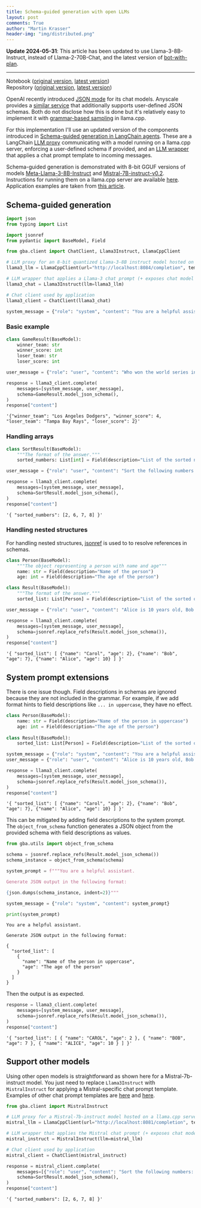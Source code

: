 ```yaml
---
title: Schema-guided generation with open LLMs
layout: post
comments: True
author: "Martin Krasser"
header-img: "img/distributed.png"
---
```


**Update 2024-05-31**: This article has been updated to use Llama-3-8B-Instruct, instead of Llama-2-70B-Chat, and the latest version of [bot-with-plan](https://github.com/krasserm/bot-with-plan).

---

Notebook ([original version](https://github.com/krasserm/bot-with-plan/blob/wip-article-2/example_json.ipynb), [latest version](https://github.com/krasserm/bot-with-plan/blob/master/json_mode.ipynb))  
Repository ([original version](https://github.com/krasserm/bot-with-plan/tree/wip-article-2), [latest version](https://github.com/krasserm/bot-with-plan/tree/master))

OpenAI recently introduced [JSON mode](https://platform.openai.com/docs/guides/text-generation/json-mode) for its chat models. Anyscale provides a [similar service](https://www.anyscale.com/blog/anyscale-endpoints-json-mode-and-function-calling-features) that additionally supports user-defined JSON schemas. Both do not disclose how this is done but it's relatively easy to implement it with [grammar-based sampling](https://github.com/ggerganov/llama.cpp/pull/1773) in llama.cpp.

For this implementation I'll use an updated version of the components introduced in [Schema-guided generation in LangChain agents](/2023/12/10/grammar-based-agents/). These are a LangChain [LLM proxy](https://github.com/krasserm/bot-with-plan/blob/master/gba/client/llamacpp.py) communicating with a model running on a llama.cpp server, enforcing a user-defined schema if provided, and an [LLM wrapper](https://github.com/krasserm/bot-with-plan/blob/master/gba/client/chat.py) that applies a chat prompt template to incoming messages.

Schema-guided generation is demonstrated with 8-bit GGUF versions of models [Meta-Llama-3-8B-Instruct](https://huggingface.co/meta-llama/Meta-Llama-3-8B-Instruct) and [Mistral-7B-instruct-v0.2](https://huggingface.co/mistralai/Mistral-7B-Instruct-v0.2). Instructions for running them on a llama.cpp server are available [here](https://github.com/krasserm/grammar-based-agents/blob/master/README.md#getting-started). Application examples are taken from [this article](https://www.anyscale.com/blog/anyscale-endpoints-json-mode-and-function-calling-features).

## Schema-guided generation


```python
import json
from typing import List

import jsonref
from pydantic import BaseModel, Field

from gba.client import ChatClient, Llama3Instruct, LlamaCppClient

# LLM proxy for an 8-bit quantized Llama-3-8B instruct model hosted on a llama.cpp server
llama3_llm = LlamaCppClient(url="http://localhost:8084/completion", temperature=-1)

# LLM wrapper that applies a Llama-3 chat prompt (+ exposes chat model interface)
llama3_chat = Llama3Instruct(llm=llama3_llm)

# Chat client used by application
llama3_client = ChatClient(llama3_chat)
```


```python
system_message = {"role": "system", "content": "You are a helpful assistant."}
```

### Basic example


```python
class GameResult(BaseModel):
    winner_team: str
    winner_score: int
    loser_team: str
    loser_score: int

user_message = {"role": "user", "content": "Who won the world series in 2020?"}

response = llama3_client.complete(
    messages=[system_message, user_message],
    schema=GameResult.model_json_schema(),
)
response["content"]
```




    '{"winner_team": "Los Angeles Dodgers", "winner_score": 4, "loser_team": "Tampa Bay Rays", "loser_score": 2}'



### Handling arrays


```python
class SortResult(BaseModel):
    """The format of the answer."""
    sorted_numbers: List[int] = Field(description="List of the sorted numbers")

user_message = {"role": "user", "content": "Sort the following numbers: 2, 8, 6, 7"}

response = llama3_client.complete(
    messages=[system_message, user_message],
    schema=SortResult.model_json_schema(),
)
response["content"]
```




    '{ "sorted_numbers": [2, 6, 7, 8] }'



### Handling nested structures

For handling nested structures, [jsonref](https://github.com/gazpachoking/jsonref) is used to to resolve references in schemas.


```python
class Person(BaseModel):
    """The object representing a person with name and age"""
    name: str = Field(description="Name of the person")
    age: int = Field(description="The age of the person")

class Result(BaseModel):
    """The format of the answer."""
    sorted_list: List[Person] = Field(description="List of the sorted objects")

user_message = {"role": "user", "content": "Alice is 10 years old, Bob is 7 and Carol is 2. Sort them by age in ascending order."}

response = llama3_client.complete(
    messages=[system_message, user_message],
    schema=jsonref.replace_refs(Result.model_json_schema()),
)
response["content"]
```




    '{ "sorted_list": [ {"name": "Carol", "age": 2}, {"name": "Bob", "age": 7}, {"name": "Alice", "age": 10} ] }'



## System prompt extensions

There is one issue though. Field descriptions in schemas are ignored because they are not included in the grammar. For example, if we add format hints to field descriptions like `... in uppercase`, they have no effect.


```python
class Person(BaseModel):
    name: str = Field(description="Name of the person in uppercase")
    age: int = Field(description="The age of the person")
    
class Result(BaseModel):
    sorted_list: List[Person] = Field(description="List of the sorted objects")

system_message = {"role": "system", "content": "You are a helpful assistant."}
user_message = {"role": "user", "content": "Alice is 10 years old, Bob is 7 and Carol is 2. Sort them by age in ascending order."}

response = llama3_client.complete(
    messages=[system_message, user_message],
    schema=jsonref.replace_refs(Result.model_json_schema()),
)
response["content"]
```




    '{ "sorted_list": [ {"name": "Carol", "age": 2}, {"name": "Bob", "age": 7}, {"name": "Alice", "age": 10} ] }'



This can be mitigated by adding field descriptions to the system prompt. The `object_from_schema` function generates a JSON object from the provided schema with field descriptions as values.


```python
from gba.utils import object_from_schema

schema = jsonref.replace_refs(Result.model_json_schema())
schema_instance = object_from_schema(schema)

system_prompt = f"""You are a helpful assistant. 

Generate JSON output in the following format:

{json.dumps(schema_instance, indent=2)}"""

system_message = {"role": "system", "content": system_prompt}

print(system_prompt)
```

    You are a helpful assistant. 
    
    Generate JSON output in the following format:
    
    {
      "sorted_list": [
        {
          "name": "Name of the person in uppercase",
          "age": "The age of the person"
        }
      ]
    }


Then the output is as expected.


```python
response = llama3_client.complete(
    messages=[system_message, user_message],
    schema=jsonref.replace_refs(Result.model_json_schema()),
)
response["content"]
```




    '{ "sorted_list": [ { "name": "CAROL", "age": 2 }, { "name": "BOB", "age": 7 }, { "name": "ALICE", "age": 10 } ] }'



## Support other models

Using other open models is straightforward as shown here for a Mistral-7b-instruct model. You just need to replace `Llama3Instruct` with `MistralInstruct` for applying a Mistral-specific chat prompt template. Examples of other chat prompt templates are [here](https://github.com/langchain-ai/langchain/pull/8295#issuecomment-1668988543) and [here](https://github.com/langchain-ai/langchain/pull/8295#issuecomment-1811914445).


```python
from gba.client import MistralInstruct

# LLM proxy for a Mistral-7b-instruct model hosted on a llama.cpp server
mistral_llm = LlamaCppClient(url="http://localhost:8081/completion", temperature=-1)

# LLM wrapper that applies the Mistral chat prompt (+ exposes chat model interface)
mistral_instruct = MistralInstruct(llm=mistral_llm)

# Chat client used by application
mistral_client = ChatClient(mistral_instruct)

response = mistral_client.complete(
    messages=[{"role": "user", "content": "Sort the following numbers: 2, 8, 6, 7"}],
    schema=SortResult.model_json_schema(),
)
response["content"]
```




    '{ "sorted_numbers": [2, 6, 7, 8] }'
